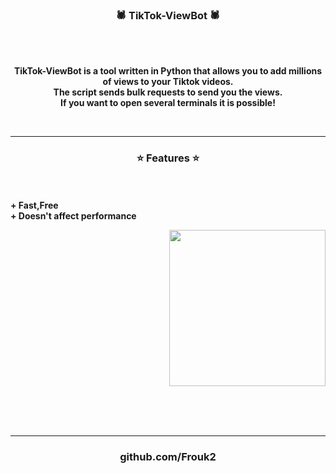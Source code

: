 ### <p align="center">🕷️ TikTok-ViewBot 🕷️</p>

<br><br>
<p align="center">
<strong>
TikTok-ViewBot is a tool written in Python that allows you to add millions of views to your Tiktok videos.
<br>
The script sends bulk requests to send you the views.
<br>
If you want to open several terminals it is possible!
</strong>
</p>
<br>

-----

### <p align="center">⭐ Features ⭐</p>

<br><br>
<strong>+ Fast,Free</strong>
<br>
<strong>+ Doesn't affect performance</strong>
<br>

<p align="right">
<img src="https://cdn.discordapp.com/icons/951118293975040050/b700004d040b1e01780e10c590ed7990.webp?size=96." width="250", height="250">
</p>

<br>
<br><br>

-----

### <p align="center">github.com/Frouk2</p>
